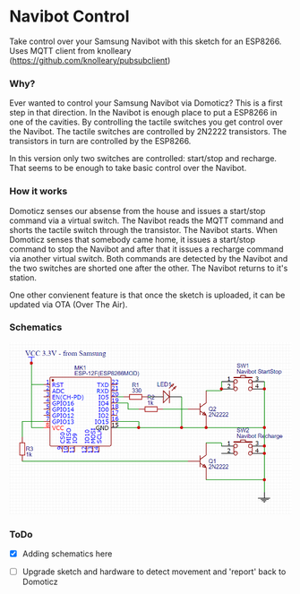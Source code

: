 # Navibot Control


Take control over your Samsung Navibot with this sketch for an ESP8266.
Uses MQTT client from knolleary (https://github.com/knolleary/pubsubclient) 

### Why?
Ever wanted to control your Samsung Navibot via Domoticz? This is a first step in
that direction. In the Navibot is enough place to put a ESP8266 in one of the cavities.
By controlling the tactile switches you get control over the Navibot.
The tactile switches are controlled by 2N2222 transistors. The transistors in turn are 
controlled by the ESP8266.

In this version only two switches are controlled: start/stop and recharge. That seems to be
enough to take basic control over the Navibot.

### How it works
Domoticz senses our absense from the house and issues a start/stop command via a virtual switch. The
Navibot reads the MQTT command and shorts the tactile switch through the transistor. The Navibot
starts. 
When Domoticz senses that somebody came home, it issues a start/stop command to stop the Navibot and 
after that it issues a recharge command via another virtual switch. Both commands are 
detected by the Navibot and the two switches are shorted one after the other. The Navibot returns
to it's station.

One other convienent feature is that once the sketch is uploaded, it can be updated via OTA (Over The Air).

### Schematics
![Navibot schematics](/images/Navibot-Schematics.png)

### ToDo
- [x] Adding schematics here
- [ ] Upgrade sketch and hardware to detect movement and 'report' back to Domoticz



